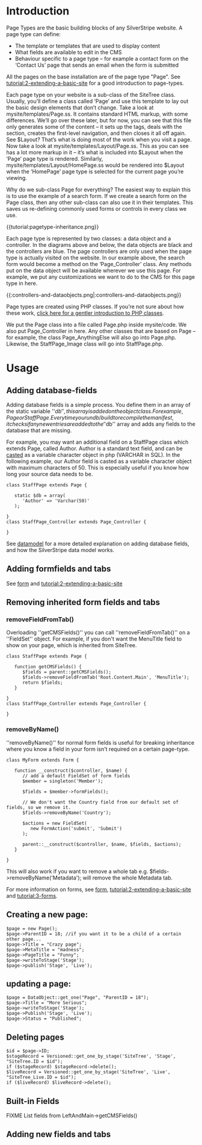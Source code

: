 # Introduction
Page Types are the basic building blocks of any SilverStripe website. A page type can define:
*  The template or templates that are used to display content
*  What fields are available to edit in the CMS
*  Behaviour specific to a page type – for example a contact form on the ‘Contact Us’ page that sends an email when the form is submitted

All the pages on the base installation are of the page type "Page". See [tutorial:2-extending-a-basic-site](tutorial/2-extending-a-basic-site) for a good introduction to page-types.

Each page type on your website is a sub-class of the SiteTree class. Usually, you’ll define a class called ‘Page’ and use this template to lay out the basic design elements that don’t change. Take a look at mysite/templates/Page.ss. It contains standard HTML markup, with some differences. We’ll go over these later, but for now, you can see that this file only generates some of the content – it sets up the <html> tags, deals with the <head> section, creates the first-level navigation, and then closes it all off again. See $Layout? That’s what is doing most of the work when you visit a page. Now take a look at mysite/templates/Layout/Page.ss. This as you can see has a lot more markup in it – it’s what is included into $Layout when the ‘Page’ page type is rendered. Similarly, mysite/templates/Layout/HomePage.ss would be rendered into $Layout when the ‘HomePage’ page type is selected for the current page you’re viewing.

Why do we sub-class Page for everything? The easiest way to explain this is to use the example of a search form. If we create a search form on the Page class, then any other sub-class can also use it in their templates. This saves us re-defining commonly used forms or controls in every class we use.

{{tutorial:pagetype-inheritance.png}}

Each page type is represented by two classes: a data object and a controller. In the diagrams above and below, the data objects are black and the controllers are blue. The page controllers are only used when the page type is actually visited on the website. In our example above, the search form would become a method on the ‘Page_Controller’ class. Any methods put on the data object will be available wherever we use this page. For example, we put any customizations we want to do to the CMS for this page type in here.

{{:controllers-and-dataobjects.png|:controllers-and-dataobjects.png}}

Page types are created using PHP classes. If you’re not sure about how these work, [click here for a gentler introduction to PHP classes](http://www-128.ibm.com/developerworks/opensource/library/os-phpobj/). 

We put the Page class into a file called Page.php inside mysite/code. We also put Page_Controller in here. Any other classes that are based on Page – for example, the class Page_AnythingElse will also go into Page.php. Likewise, the StaffPage_Image class will go into StaffPage.php.

# Usage

## Adding database-fields

Adding database fields is a simple process. You define them in an array of the static variable ''$db'', this array is added on the object class. For example, Page or StaffPage. Every time you run db/build to recompile the manifest, it checks if any new entries are added to the ''$db'' array and adds any fields to the database that are missing.

For example, you may want an additional field on a StaffPage class which extends Page, called Author. Author is a standard text field, and can be [casted](objectmodel) as a variable character object in php (VARCHAR in SQL). In the following example, our Author field is casted as a variable character object with maximum characters of 50. This is especially useful if you know how long your source data needs to be.

~~~ {php}
class StaffPage extends Page {

   static $db = array(
      'Author' => 'Varchar(50)'
   );

}
class StaffPage_Controller extends Page_Controller {

}
~~~

See [datamodel](datamodel) for a more detailed explanation on adding database fields, and how the SilverStripe data model works.

## Adding formfields and tabs
See [form](form) and [tutorial:2-extending-a-basic-site](tutorial/2-extending-a-basic-site)

## Removing inherited form fields and tabs

### removeFieldFromTab()

Overloading ''getCMSFields()'' you can call ''removeFieldFromTab()'' on a ''FieldSet'' object. For example, if you don't want the MenuTitle field to show on your page, which is inherited from SiteTree.

~~~ {php}
class StaffPage extends Page {

   function getCMSFields() {
      $fields = parent::getCMSFields();
      $fields->removeFieldFromTab('Root.Content.Main', 'MenuTitle');
      return $fields;
   }

}
class StaffPage_Controller extends Page_Controller {

}
~~~


### removeByName()

''removeByName()'' for normal form fields is useful for breaking inheritance where you know a field in your form isn't required on a certain page-type.

~~~ {php}
class MyForm extends Form {

   function __construct($controller, $name) {
      // add a default FieldSet of form fields
      $member = singleton('Member');

      $fields = $member->formFields();

      // We don't want the Country field from our default set of fields, so we remove it.
      $fields->removeByName('Country');

      $actions = new FieldSet(
         new FormAction('submit', 'Submit')
      );

      parent::__construct($controller, $name, $fields, $actions);
   }

}
~~~
This will also work if you want to remove a whole tab e.g. $fields->removeByName('Metadata'); will remove the whole Metadata tab.

For more information on forms, see [form](form), [tutorial:2-extending-a-basic-site](tutorial/2-extending-a-basic-site) and [tutorial:3-forms](tutorial/3-forms).

## Creating a new page:

~~~ {php}
$page = new Page();
$page->ParentID = 18; //if you want it to be a child of a certain other page...
$page->Title = "Crazy page"; 
$page->MetaTitle = "madness";
$page->PageTitle = "Funny"; 
$page->writeToStage('Stage'); 
$page->publish('Stage', 'Live');
~~~

## updating a page:

~~~ {php}
$page = DataObject::get_one("Page", "ParentID = 18");
$page->Title = "More Serious";
$page->writeToStage('Stage');
$page->Publish('Stage', 'Live');
$page->Status = "Published";
~~~


## Deleting pages

~~~ {php}
$id = $page->ID;
$stageRecord = Versioned::get_one_by_stage('SiteTree', 'Stage', "SiteTree.ID = $id");
if ($stageRecord) $stageRecord->delete();
$liveRecord = Versioned::get_one_by_stage('SiteTree', 'Live', "SiteTree_Live.ID = $id");
if ($liveRecord) $liveRecord->delete();
~~~

## Built-in Fields
FIXME List fields from LeftAndMain->getCMSFields()

## Adding new fields and tabs
